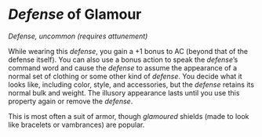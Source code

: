 # *Defense* of Glamour
*Defense, uncommon (requires attunement)*

While wearing this *defense*, you gain a +1 bonus to AC (beyond that of the defense itself). You can also use a bonus action to speak the *defense*’s command word and cause the *defense* to assume the appearance of a normal set of clothing or some other kind of *defense*. You decide what it looks like, including color, style, and accessories, but the *defense* retains its normal bulk and weight. The illusory appearance lasts until you use this property again or remove the *defense*.

This is most often a suit of armor, though *glamoured* shields (made to look like bracelets or vambrances) are popular.
